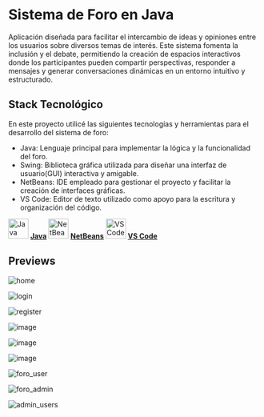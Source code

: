 # Sistema de Foro en Java

Aplicación diseñada para facilitar el intercambio de ideas y opiniones entre los usuarios sobre diversos temas de interés. Este sistema fomenta la inclusión y el debate, permitiendo la creación de espacios interactivos donde los participantes pueden compartir perspectivas, responder a mensajes y generar conversaciones dinámicas en un entorno intuitivo y estructurado.

## Stack Tecnológico

En este proyecto utilicé las siguientes tecnologías y herramientas para el desarrollo del sistema de foro:

- Java: Lenguaje principal para implementar la lógica y la funcionalidad del foro.
- Swing: Biblioteca gráfica utilizada para diseñar una interfaz de usuario(GUI) interactiva y amigable.
- NetBeans: IDE empleado para gestionar el proyecto y facilitar la creación de interfaces gráficas.
- VS Code: Editor de texto utilizado como apoyo para la escritura y organización del código.

<img src="https://upload.wikimedia.org/wikipedia/en/3/30/Java_programming_language_logo.svg" alt="Java " width="40"> [**Java**](https://www.java.com)
<img src="https://upload.wikimedia.org/wikipedia/commons/9/98/Apache_NetBeans_Logo.svg" alt="NetBeans" width="40"> [**NetBeans**](https://netbeans.apache.org)
<img src="https://code.visualstudio.com/assets/images/code-stable.png" alt="VS Code" width="40"> [**VS Code**](https://code.visualstudio.com)

## Previews
![home](https://github.com/user-attachments/assets/4f9439e1-8a35-41a2-911d-4408b8088a90)

![login](https://github.com/user-attachments/assets/deb30b72-7983-4de7-9431-6252e0063de7)

![register](https://github.com/user-attachments/assets/d258da37-b82f-4c62-989c-067fcb1ac38f)

![image](https://github.com/user-attachments/assets/86b0fea9-5a14-4f45-bf4e-64d989ce21e5)

![image](https://github.com/user-attachments/assets/25f593a7-85c3-4a91-86dd-dc36d17a4486)

![image](https://github.com/user-attachments/assets/817247f5-4c44-46ce-a6d1-976edf327e8c)

![foro_user](https://github.com/user-attachments/assets/eb9049dd-b2b0-4c13-9507-bde283debc83)

![foro_admin](https://github.com/user-attachments/assets/4b68670e-df2a-4f2f-8cda-856f492f2c20)

![admin_users](https://github.com/user-attachments/assets/6d2571cb-7ada-400a-bc3a-6c827d6f6bce)

